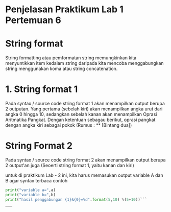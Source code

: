 # Penjelasan Praktikum Lab 1 Pertemuan 6

# String format

String formatting atau pemformatan string memungkinkan kita menyuntikkan item kedalam string daripada kita mencoba menggabungkan string menggunakan koma atau string concatenation.

# 1. **String format 1**
Pada syntax / source code string format 1 akan menampilkan output berupa 2 outputan.
Yang pertama (sebelah kiri) akan menampilkan angka urut dari angka 0 hingga 10, sedangkan sebelah kanan akan menampilkan Oprasi Aritmatika Pangkat.
Dengan ketentuan sebagau berikut, oprasi pangkat dengan angka kiri sebagai pokok (Rumus : ** [Bintang dua]) 

# String Format 2

Pada syntax / source code string format 2 akan menampilkan output berupa 2 output'an juga (Seoerti string format 1, yaitu kanan dan kiri) 

untuk di praktikum Lab - 2 ini, kita harus memasukan output variable A dan B agar syntax terbaca contoh 

```python
print("variable a=",a)
print("variable b=",b)
print("hasil penggabungan {1}&{0}=%d".format(5,10) %(5+10))``` 
___
